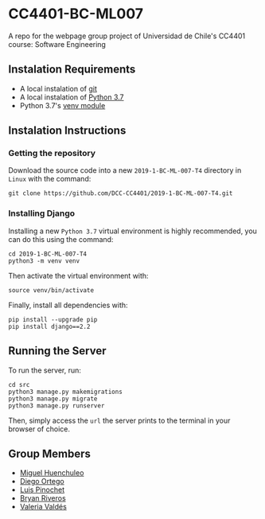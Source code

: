 # CC4401-BC-ML007

A repo for the webpage group project of Universidad de Chile's CC4401 course: Software Engineering

## Instalation Requirements

* A local instalation of [git](https://git-scm.com/)
* A local instalation of [Python 3.7](https://www.python.org/)
* Python 3.7's [venv module](https://docs.python.org/3.7/library/venv.html)

## Instalation Instructions

### Getting the repository

Download the source code into a new `2019-1-BC-ML-007-T4` directory in `Linux` with the command:

~~~{bash}
git clone https://github.com/DCC-CC4401/2019-1-BC-ML-007-T4.git
~~~

### Installing Django

Installing a new `Python 3.7` virtual environment is highly recommended, you can do this using the command:

~~~{bash}
cd 2019-1-BC-ML-007-T4
python3 -m venv venv
~~~

Then activate the virtual environment with:

~~~{bash}
source venv/bin/activate
~~~

Finally, install all dependencies with:

~~~{bash}
pip install --upgrade pip
pip install django==2.2
~~~

## Running the Server

To run the server, run:

~~~{bash}
cd src
python3 manage.py makemigrations
python3 manage.py migrate
python3 manage.py runserver
~~~

Then, simply access the `url` the server prints to the terminal in your browser of choice.

## Group Members

* [Miguel Huenchuleo](https://github.com/Miguel-SH)
* [Diego Ortego](https://github.com/Gedoix)
* [Luis Pinochet](https://github.com/shenkok)
* [Bryan Riveros](https://github.com/BryanRrs)
* [Valeria Valdés](https://github.com/valeriavaldes)
